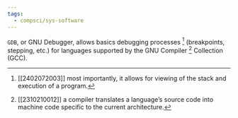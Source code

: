 ```yaml
---
tags:
  - compsci/sys-software
---
```

`GDB`, or GNU Debugger, allows basics debugging processes [^1] (breakpoints, stepping, etc.) for languages supported by the GNU Compiler [^2] Collection (GCC).

[^1]: [[2402072003]] most importantly, it allows for viewing of the stack and execution of a program.
[^2]: [[2310210012]] a compiler translates a language’s source code into machine code specific to the current architecture.
